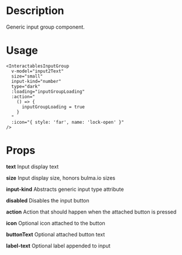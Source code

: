 # Description
Generic input group component.

# Usage
```vue
<InteractablesInputGroup
  v-model="input2Text"
  size="small"
  input-kind="number"
  type="dark"
  :loading="inputGroupLoading"
  :action="
    () => {
      inputGroupLoading = true
    }
  "
  :icon="{ style: 'far', name: 'lock-open' }"
/>
```

# Props

**text** Input display text

**size** Input display size, honors bulma.io sizes

**input-kind** Abstracts generic input type attribute

**disabled** Disables the input button

**action** Action that should happen when the attached button is pressed

**icon** Optional icon attached to the button

**buttonText** Optional attached button text

**label-text** Optional label appended to input